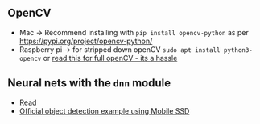 ## OpenCV
* Mac -> Recommend installing with `pip install opencv-python` as per https://pypi.org/project/opencv-python/
* Raspberry pi -> for stripped down openCV `sudo apt install python3-opencv` or [read this for full openCV - its  a hassle](https://www.pyimagesearch.com/2019/09/16/install-opencv-4-on-raspberry-pi-4-and-raspbian-buster/)

## Neural nets with the `dnn` module
* [Read](https://www.pyimagesearch.com/2017/09/11/object-detection-with-deep-learning-and-opencv/)
* [Official object detection example using Mobile SSD](https://github.com/opencv/opencv/blob/master/samples/dnn/object_detection.py)